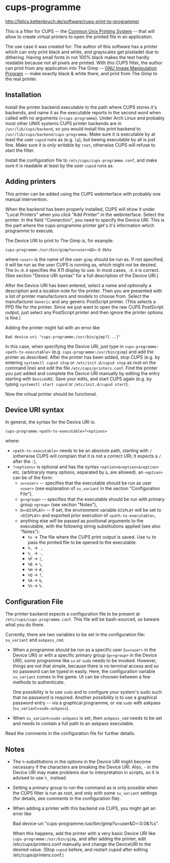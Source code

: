 cups-programme
==============

http://felics.kettenbruch.de/software/cups-print-to-programme/

This is a filter for CUPS -- the [Common Unix Printing System][1] --
that will allow to create virtual printers to open the printed file in
an application.

The use case it was created for: The author of this software has a
printer which can only print black and white, and grayscales get
pixeladet due to dithering. Having small fonts in not 100% black makes
the text hardly readable because not all pixels are printed. With this
CUPS filter, the author can print from any application into The Gimp --
[GNU Image Manipulation Program][2] -- make exactly black & white there,
and print from The Gimp to the real printer.


Installation
------------

Install the printer backend executable to the path where CUPS stores
it's backends, and name it as the executable reports in the second
word when called with no arguments (=`cups-programme`). Under Arch Linux
and probably most other UNIX systems CUPS printer backends are in
`/usr/lib/cups/backend`, so you would install this print backend to
`/usr/lib/cups/backend/cups-programme`. Make sure it is executable by
at least the user `cupsd` runs as (e.g. `lp`), but beeing executable by
all is just fine. Make sure it is only writable by `root`, otherwise
CUPS will refuse to start the filter.

Install the configuration file to `/etc/cups/cups-programme.conf`, and
make sure it is readable at least by the user `cupsd` runs as.


Adding printers
---------------

This printer can be added using the CUPS webinterface with probably one
manual intervention.

When the backend has been properly installed, CUPS will show it under
"Local Printers" when you click "Add Printer" in the webinterface.
Select the printer. In the field "Connection", you need to specify the
Device URI. This is the part where the cups-programme printer get's
it's information which programme to execute.

The Device URI to print to The Gimp is, for example:

    cups-programme:/usr/bin/gimp?u=<user>&D=:0.0&%s

where `<user>` is the name of the user `gimp` should be run as. If not
specified, it will be run as the user CUPS is running as, which might
not be desired. The `D=:0.0` specifies the X11 display to use. In most
cases, `:0.0` is correct. (See section "Device URI syntax" for a full
description of the Device URI.)

After the Device URI has been entered, select a name and optionally a
description and a location note for the printer. Then you are presented
with a list of printer manufacturers and models to choose from. Select
the manufacturer `Generic` and any generic PostScript printer. (This
selects a PPD file for the printer. Since we just want to open the raw
CUPS PostScript output, just select any PostScript printer and then
ignore the printer options is fine.)

Adding the printer might fail with an error like

    Bad device-uri "cups-programme:/usr/bin/gimp?[...]"

In this case, when specifying the Device URI, just type in
`cups-programme:<path-to-executable>` (e.g.
`cups-programme:/usr/bin/gimp`) and add the printer as described. After
the printer has been added, stop CUPS (e.g. by entering
`systemctl cupsd stop` or `/etc/init.d/cupsd stop` as root on the
command line) and edit the file `/etc/cups/printers.conf`. Find the
printer you just added and complete the Device URI manually by editing
the entry starting with `DeviceURI`. Save your edits, and start CUPS
again (e.g. by typing `systemctl start cupsd` or
`/etc/init.d/cupsd start`).

Now the virtual printer should be functional.


Device URI syntax
-----------------

In general, the syntax for the Device URI is:

    cups-programme:<path-to-executable>?<options>

where:

* `<path-to-executable>` needs to be an absolute path, starting with `/`
  (otherwise CUPS will complain that it is not a correct URI; it expects
  a `/` after the `:`),
* `?<options>` is optional and has the syntax
  `<option>&<option>&<option>` etc. (arbitraryly many options,
  separated by `&`, are allowed).
  an `<option>` can be of the form:
  - `u=<user>` -- specifies that the executable should be run as user
    `<user>` (see explanation of `su_variant` in the section
    "Configuration File"),
  - `g=<group>` -- specifies that the executable should be run with
    primary group `<group>` (see section "Notes"),
  - `D=<DISPLAY>` -- if set, the environment variable `DISPLAY` will be
    set to `<DISPLAY>` and exported prior execution of
    `<path-to-executable>`,
  - anything else will be passed as positional arguments to
    the executable, with the following string substitutions applied (see
    also "Notes"):
    + `%s` -> The file where the CUPS print output is saved. Use `%s` to
      pass the printed file to be opened to the executable.
    + `%.` -> ` `,
    + `%_` -> `-`,
    + `%P` -> `|`,
    + `%B` -> `\`,
    + `%H` -> `#`,
    + `%Q` -> `?`,
    + `%A` -> `&`,
    + `%%` -> `%`.



Configuration File
------------------

The printer backend expects a configuration file to be present at
`/etc/cups/cups-programme.conf`. This file will be bash-sourced, so
beware what you do there.

Currently, there are two variables to be set in the configuration file:
`su_variant` and `askpass_cmd`.

* When a programme should be run as a specific user (`u=<user>` in the
  Device URI) or with a specific primary group (`g=<group>` in the
  Device URI), some programme like `su` or `sudo` needs to be invoked.
  However, things are not that simple, because there is no terminal
  access and so no password can be typed in easily. Here, the
  configuration variable `su_variant` comes in the game. Ut can be
  choosen between a few methods to authenticate.
  
  One possibility is to use `sudo` and to configure your system's sudo
  such that no password is required. Another possibility is to use a
  graphical password entry -- via a graphical programme, or via `sudo`
  with askpass (`su_variant=sudo-askpass`).

* When `su_variant=sudo-askpass` is set, then `askpass_cmd` needs to be
  set and needs to contain a full path to an askpass executable.

Read the comments in the configuration file for further details.


Notes
-----

* The `%`-substitutions in the options in the Device URI might become
  necessary if the characters are breaking the Device URI. Also, `-` in
  the Device URI may make problems due to interpretation in scripts, so
  it is advised to use `%_` instead.

* Setting a primary group to run the command as is only possible when
  the CUPS filter is run as root, and only with some `su_variant`
  settings (for details, see comments in the configuration file).

* When adding a printer with this backend via CUPS, you might get an
  error like
  
    Bad device-uri "cups-programme:/usr/bin/gimp?u=user&D=:0.0&%s".
  
  When this happens, add the printer with a very basic Device URI like
  `cups-programme:/usr/bin/gimp`, and after adding the printer, edit
  /etc/cups/printers.conf manually and change the DeviceURI to the
  desired value. (Stop `cupsd` before, and restart cupsd after editing
  /etc/cups/printers.conf.)


[1]: http://cups.org/
[2]: http://gimp.org/
